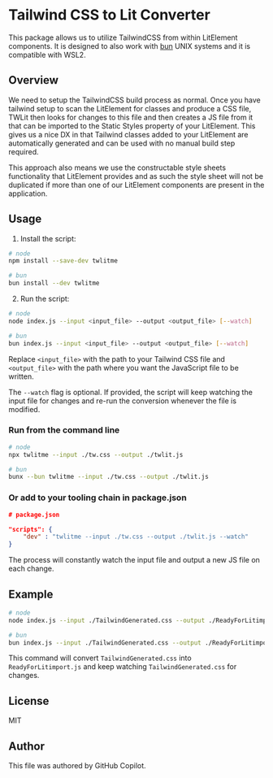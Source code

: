 
# Tailwind CSS to Lit Converter

This package allows us to utilize TailwindCSS from within LitElement components. It is designed to also work with [bun](https://bun.sh/) UNIX systems and it is compatible with WSL2.

## Overview

We need to setup the TailwindCSS build process as normal. Once you have tailwind setup to scan the LitElement for classes and produce a CSS file, TWLit then looks for changes to this file and then creates a JS file from it that can be imported to the Static Styles property of your LitElement. This gives us a nice DX in that Tailwind classes added to your LitElement are automatically generated and can be used with no manual build step required.

This approach also means we use the constructable style sheets functionality that LitElement provides and as such the style sheet will not be duplicated if more than one of our LitElement components are present in the application.

## Usage

1. Install the script:

```bash
# node
npm install --save-dev twlitme

# bun
bun install --dev twlitme
```

2. Run the script:

```bash
# node
node index.js --input <input_file> --output <output_file> [--watch]

# bun
bun index.js --input <input_file> --output <output_file> [--watch]
```

Replace `<input_file>` with the path to your Tailwind CSS file and `<output_file>` with the path where you want the JavaScript file to be written.

The `--watch` flag is optional. If provided, the script will keep watching the input file for changes and re-run the conversion whenever the file is modified.

### Run from the command line

```bash
# node
npx twlitme --input ./tw.css --output ./twlit.js

# bun
bunx --bun twlitme --input ./tw.css --output ./twlit.js
```

### Or add to your tooling chain in package.json

```json
# package.json

"scripts": {
    "dev" : "twlitme --input ./tw.css --output ./twlit.js --watch"
}
```

The process will constantly watch the input file and output a new JS file on each change.

## Example

```bash
# node
node index.js --input ./TailwindGenerated.css --output ./ReadyForLitimport.js --watch

# bun
bun index.js --input ./TailwindGenerated.css --output ./ReadyForLitimport.js --watch
```

This command will convert `TailwindGenerated.css` into `ReadyForLitimport.js` and keep watching `TailwindGenerated.css` for changes.

## License

MIT

## Author

This file was authored by GitHub Copilot.

